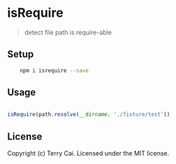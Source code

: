 # isRequire
> detect file path is require-able

## Setup

```sh
    npm i isrequire --save
```


## Usage

```js

isRequire(path.resolve(__dirname, './fixture/test'))

```




## License

Copyright (c)  Terry Cai. Licensed under the MIT license.







